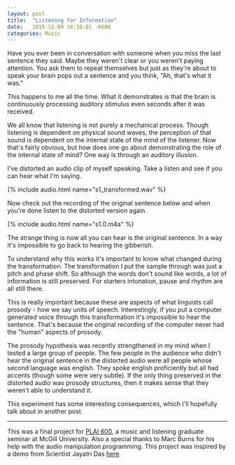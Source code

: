 ```yaml
---
layout: post
title:  "Listening for Information"
date:   2015-12-09 16:16:01 -0600
categories: Music
---
```



Have you ever been in conversation with someone when you miss the last sentence they said. Maybe they weren't clear or you weren't paying attention. You ask them to repeat themselves but just as they're about to speak your brain pops out a sentence and you think, "Ah, that's what it was."

This happens to me all the time. What it demonstrates is that the brain is continuously processing auditory stimulus even seconds after it was received.

We all know that listening is not purely a mechanical process. Though listening is dependent on physical sound waves, the perception of that sound is dependent on the internal state of the mind of the listener. Now that's fairly obvious, but how does one go about demonstrating the role of the internal state of mind? One way is through an auditory illusion.

I've distorted an audio clip of myself speaking. Take a listen and see if you can hear what I'm saying.

<div>
	{% include audio.html name="s1_transformed.wav" %}	
</div>

Now check out the recording of the original sentence below and when you're done listen to the distorted version again.

<div>
	{% include audio.html name="s1.0.m4a" %}	
</div>

The strange thing is now all you can hear is the original sentence. In a way it's impossible to go back to hearing the gibberish.

To understand why this works it's important to know what changed during the transformation. The transformation I put the sample through was just a pitch and phase shift. So although the words don't sound like words, a lot of information is still preserved. For starters intonation, pause and rhythm are all still there.

This is really important because these are aspects of what linguists call prosody - how we say units of speech. Interestingly, if you put a computer generated voice through this transformation it's impossible to hear the sentence. That's because the original recording of the computer never had the "human" aspects of prosody.

The prosody hypothesis was recently strengthened in my mind when I tested a large group of people. The few people in the audience who didn't hear the original sentence in the distorted audio were all people whose second language was english. They spoke english proficiently but all had accents (though some were very subtle). If the only thing preserved in the distorted audio was prosody structures, then it makes sense that they weren't able to understand it.

This experiment has some interesting consequences, which I'll hopefully talk about in another post.

---

This was a final project for [PLAI 600](http://iplai.ca/what-we-do/teaching-and-learning/plai-courses/), a music and listening graduate seminar at McGill University. Also a special thanks to Marc Burns for his help with the audio manipulation programming. This project was inspired by a demo from Scientist Jayatri Das [here](https://www.fi.edu/scientists/jayatri-das-phd)



